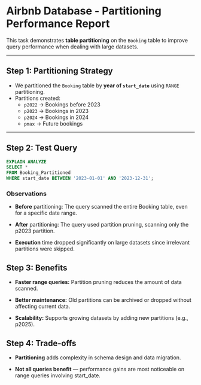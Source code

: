 # Airbnb Database - Partitioning Performance Report

This task demonstrates **table partitioning** on the `Booking` table to improve query performance when dealing with large datasets.

---

## Step 1: Partitioning Strategy
- We partitioned the `Booking` table by **year of `start_date`** using `RANGE` partitioning.
- Partitions created:
  - `p2022` → Bookings before 2023
  - `p2023` → Bookings in 2023
  - `p2024` → Bookings in 2024
  - `pmax` → Future bookings

---

## Step 2: Test Query
```sql
EXPLAIN ANALYZE
SELECT * 
FROM Booking_Partitioned
WHERE start_date BETWEEN '2023-01-01' AND '2023-12-31';
```

### Observations
- **Before** partitioning: The query scanned the entire Booking table, even for a specific date range.

- **After** partitioning: The query used partition pruning, scanning only the p2023 partition.

- **Execution** time dropped significantly on large datasets since irrelevant partitions were skipped.

## Step 3: Benefits
- **Faster range queries:** Partition pruning reduces the amount of data scanned.

- **Better maintenance:** Old partitions can be archived or dropped without affecting current data.

- **Scalability:** Supports growing datasets by adding new partitions (e.g., p2025).

## Step 4: Trade-offs
- **Partitioning** adds complexity in schema design and data migration.

- **Not all queries benefit** — performance gains are most noticeable on range queries involving start_date.